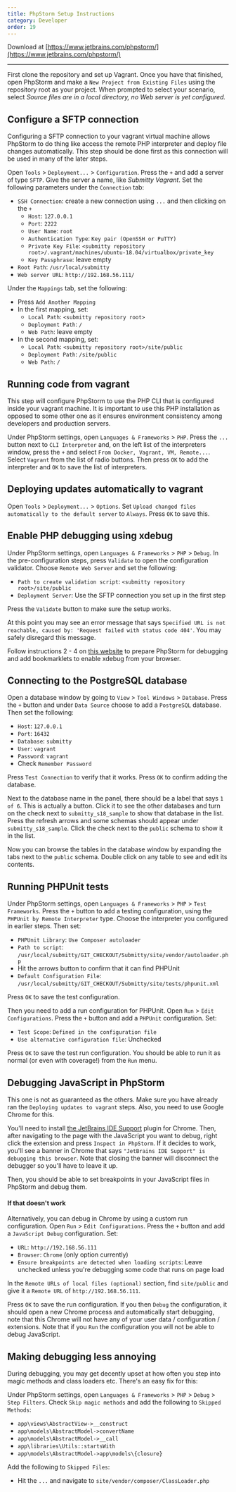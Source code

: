 ```yaml
---
title: PhpStorm Setup Instructions
category: Developer
order: 19
---
```


Download at [https://www.jetbrains.com/phpstorm/](https://www.jetbrains.com/phpstorm/)

---

First clone the repository and set up Vagrant.
Once you have that finished, open PhpStorm and make a `New Project from Existing Files` using the repository root as your project.
When prompted to select your scenario, select _Source files are in a local directory, no Web server is yet configured._

## Configure a SFTP connection

Configuring a SFTP connection to your vagrant virtual machine allows PhpStorm to do thing like access the remote PHP
interpreter and deploy file changes automatically.
This step should be done first as this connection will be used in many of the later steps.

Open `Tools` > `Deployment...` > `Configuration`.
Press the `+` and add a server of type `SFTP`.
Give the server a name, like _Submitty Vagrant_.
Set the following parameters under the `Connection` tab:

- `SSH Connection`: create a new connection using `...` and then clicking on the `+`
  - `Host`: `127.0.0.1`
  - `Port`: `2222`
  - `User Name`: `root`
  - `Authentication Type`: `Key pair (OpenSSH or PuTTY)`
  - `Private Key File`: `<submitty repository root>/.vagrant/machines/ubuntu-18.04/virtualbox/private_key`
  - `Key Passphrase`: leave empty
- `Root Path`: `/usr/local/submitty`
- `Web server URL`: `http://192.168.56.111/`

Under the `Mappings` tab, set the following:

- Press `Add Another Mapping`
- In the first mapping, set:
  - `Local Path`: `<submitty repository root>`
  - `Deployment Path`: `/`
  - `Web Path`: leave empty
- In the second mapping, set:
  - `Local Path`: `<submitty repository root>/site/public`
  - `Deployment Path`: `/site/public`
  - `Web Path`: `/`

## Running code from vagrant

This step will configure PhpStorm to use the PHP CLI that is configured inside your vagrant machine.
It is important to use this PHP installation as opposed to some other one as it ensures environment consistency among developers and production servers.

Under PhpStorm settings, open `Languages & Frameworks` > `PHP`. Press the `...` button next to `CLI Interpreter` and, on the left list of the interpreters window, press the `+` and select `From Docker, Vagrant, VM, Remote...`.
Select `Vagrant` from the list of radio buttons.
Then press `OK` to add the interpreter and `OK` to save the list of interpreters.  

## Deploying updates automatically to vagrant

Open `Tools` > `Deployment...` > `Options`. Set `Upload changed files automatically to the default server` to `Always`. Press `OK` to save this.  

## Enable PHP debugging using xdebug

Under PhpStorm settings, open `Languages & Frameworks` > `PHP` > `Debug`. In the pre-configuration steps, press `Validate` to open the configuration validator. Choose `Remote Web Server` and set the following:

- `Path to create validation script`: `<submitty repository root>/site/public`
- `Deployment Server`: Use the SFTP connection you set up in the first step

Press the `Validate` button to make sure the setup works.

At this point you may see an error message that says ```Specified URL is not reachable, caused by: 'Request failed with status code 404'```.  You may safely disregard this message.

Follow instructions 2 - 4 on [this website](https://confluence.jetbrains.com/display/PhpStorm/Zero-configuration+Web+Application+Debugging+with+Xdebug+and+PhpStorm) to prepare PhpStorm for debugging and add bookmarklets to enable xdebug from your browser.  

## Connecting to the PostgreSQL database

Open a database window by going to `View` > `Tool Windows` > `Database`. Press the `+` button and under `Data Source` choose to add a `PostgreSQL` database. Then set the following:

- `Host`: `127.0.0.1`
- `Port`: `16432`
- `Database`: `submitty`
- `User`: `vagrant`
- `Password`: `vagrant`
- Check `Remember Password`

Press `Test Connection` to verify that it works. Press `OK` to confirm adding the database.

Next to the database name in the panel, there should be a label that says `1 of 6`. This is actually a button. Click it to see the other databases and turn on the check next to `submitty_s18_sample` to show that database in the list. Press the refresh arrows and some schemas should appear under `submitty_s18_sample`. Click the check next to the `public` schema to show it in the list.

Now you can browse the tables in the database window by expanding the tabs next to the `public` schema. Double click on any table to see and edit its contents.  

## Running PHPUnit tests

Under PhpStorm settings, open `Languages & Frameworks` > `PHP` > `Test Frameworks`. Press the `+` button to add a testing configuration, using the `PHPUnit by Remote Interpreter` type. Choose the interpreter you configured in earlier steps. Then set:

- `PHPUnit Library`: `Use Composer autoloader`
- `Path to script`: `/usr/local/submitty/GIT_CHECKOUT/Submitty/site/vendor/autoloader.php`
- Hit the arrows button to confirm that it can find PHPUnit
- `Default Configuration File`: `/usr/local/submitty/GIT_CHECKOUT/Submitty/site/tests/phpunit.xml`

Press `OK` to save the test configuration.

Then you need to add a run configuration for PHPUnit. Open `Run` > `Edit Configurations`. Press the `+` button and add a `PHPUnit` configuration. Set:

- `Test Scope`: `Defined in the configuration file`
- `Use alternative configuration file`: Unchecked

Press `OK` to save the test run configuration. You should be able to run it as normal (or even with coverage!) from the `Run` menu.  

## Debugging JavaScript in PhpStorm

This one is not as guaranteed as the others. Make sure you have already ran the `Deploying updates to vagrant` steps.
Also, you need to use Google Chrome for this.

You'll need to install [the JetBrains IDE Support](https://chrome.google.com/webstore/detail/jetbrains-ide-support/hmhgeddbohgjknpmjagkdomcpobmllji) plugin for Chrome. Then, after navigating to the page with the JavaScript you want to debug, right click the extension and press `Inspect in PhpStorm`. If it decides to work, you'll see a banner in Chrome that says `"JetBrains IDE Support" is debugging this browser`. Note that closing the banner will disconnect the debugger so you'll have to leave it up.

Then, you should be able to set breakpoints in your JavaScript files in PhpStorm and debug them.  

#### If that doesn't work

Alternatively, you can debug in Chrome by using a custom run configuration. Open `Run` > `Edit Configurations`. Press the `+` button and add a `JavaScript Debug` configuration. Set:

- `URL`: `http://192.168.56.111`
- `Browser`: `Chrome` (only option currently)
- `Ensure breakpoints are detected when loading scripts`: Leave unchecked unless you're debugging some code that runs on page load

In the `Remote URLs of local files (optional)` section, find `site/public` and give it a `Remote URL` of `http://192.168.56.111`.

Press `OK` to save the run configuration. If you then `Debug` the configuration, it should open a new Chrome process and automatically start debugging, note that this Chrome will not have any of your user data / configuration / extensions. Note that if you `Run` the configuration you will not be able to debug JavaScript.  

## Making debugging less annoying

During debugging, you may get decently upset at how often you step into magic methods and class loaders etc. There's an easy fix for this:

Under PhpStorm settings, open `Languages & Frameworks` > `PHP` > `Debug` > `Step Filters`. Check `Skip magic methods` and add the following to `Skipped Methods`:

- `app\views\AbstractView->__construct`
- `app\models\AbstractModel->convertName`
- `app\models\AbstractModel->__call`
- `app\libraries\Utils::startsWith`
- `app\models\AbstractModel->app\models\{closure}`

Add the following to `Skipped Files`:

- Hit the `...` and navigate to `site/vendor/composer/ClassLoader.php`
